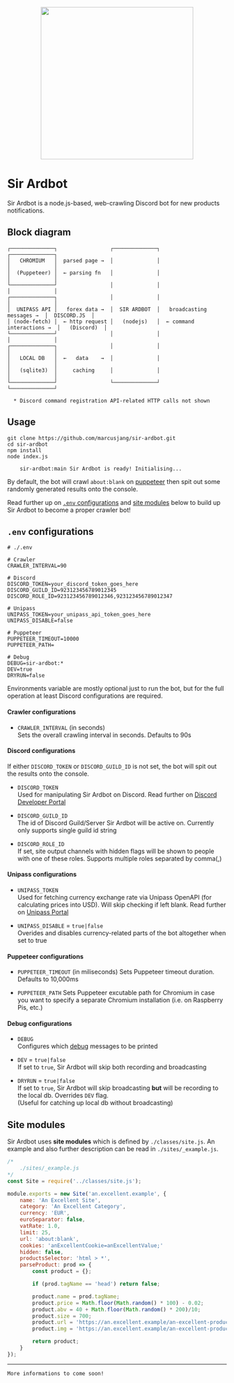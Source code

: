 <p align="center"><img src="https://i.imgur.com/qcfDqhm.png" width="350"></p>

# Sir Ardbot
Sir Ardbot is a node.js-based, web-crawling Discord bot for new products notifications.


## Block diagram
```
┌──────────────┐                 ┌──────────────┐                            ┌──────────────┐ 
│   CHROMIUM   │  parsed page →  │              │                            │              │
│  (Puppeteer) │  ← parsing fn   │              │                            │              │
└──────────────┘                 │              │                            │              │
┌──────────────┐                 │              │                            │              │
│  UNIPASS API │   forex data →  │  SIR ARDBOT  │   broadcasting messages →  │  DISCORD.JS  │
│ (node-fetch) │  ← http request │   (nodejs)   │  ← command interactions →  │   (Discord)  │
└──────────────┘                 │              │                            │              │
┌──────────────┐                 │              │                            │              │
│   LOCAL DB   │  ←   data    →  │              │                            │              │
│   (sqlite3)  │     caching     │              │                            │              │
└──────────────┘                 └──────────────┘                            └──────────────┘

  * Discord command registration API-related HTTP calls not shown
```


## Usage
```
git clone https://github.com/marcusjang/sir-ardbot.git
cd sir-ardbot
npm install
node index.js

    sir-ardbot:main Sir Ardbot is ready! Initialising...
```
By default, the bot will crawl `about:blank` on [puppeteer](https://github.com/puppeteer/puppeteer/) then spit out some randomly generated results onto the console.

Read further up on [`.env` configurations](#env-configurations) and [site modules](#site-modules) below to build up Sir Ardbot to become a proper crawler bot!


## `.env` configurations
```.env
# ./.env

# Crawler
CRAWLER_INTERVAL=90

# Discord
DISCORD_TOKEN=your_discord_token_goes_here
DISCORD_GUILD_ID=923123456789012345
DISCORD_ROLE_ID=923123456789012346,923123456789012347

# Unipass
UNIPASS_TOKEN=your_unipass_api_token_goes_here
UNIPASS_DISABLE=false

# Puppeteer
PUPPETEER_TIMEOUT=10000
PUPPETEER_PATH=

# Debug
DEBUG=sir-ardbot:*
DEV=true
DRYRUN=false

```
Environments variable are mostly optional just to run the bot, but for the full operation at least Discord configurations are required.

#### Crawler configurations
 * `CRAWLER_INTERVAL` (in seconds)  
   Sets the overall crawling interval in seconds. Defaults to 90s

#### Discord configurations
If either `DISCORD_TOKEN` or `DISCORD_GUILD_ID` is not set, the bot will spit out the results onto the console.
 * `DISCORD_TOKEN`  
   Used for manipulating Sir Ardbot on Discord. Read further on [Discord Developer Portal](https://discord.com/developers/applications)
   
 * `DISCORD_GUILD_ID`  
   The id of Discord Guild/Server Sir Ardbot will be active on. Currently only supports single guild id string
   
 * `DISCORD_ROLE_ID`  
   If set, site output channels with hidden flags will be shown to people with one of these roles. Supports multiple roles separated by comma(,)
    
#### Unipass configurations
 * `UNIPASS_TOKEN`  
   Used for fetching currency exchange rate via Unipass OpenAPI (for calculating prices into USD). Will skip checking if left blank. Read further on [Unipass Portal](https://unipass.customs.go.kr/)
   
 * `UNIPASS_DISABLE` = `true|false`  
   Overides and disables currency-related parts of the bot altogether when set to true
   
#### Puppeteer configurations
 * `PUPPETEER_TIMEOUT` (in miliseconds) 
   Sets Puppeteer timeout duration. Defaults to 10,000ms
   
 * `PUPPETEER_PATH` 
   Sets Puppeteer excutable path for Chromium in case you want to specify a separate Chromium installation (i.e. on Raspberry Pis, etc.)
   
#### Debug configurations
 * `DEBUG`  
   Configures which [debug](https://github.com/debug-js/debug) messages to be printed
   
 * `DEV` = `true|false`  
   If set to `true`, Sir Ardbot will skip both recording and broadcasting
   
 * `DRYRUN` = `true|false`  
   If set to `true`, Sir Ardbot will skip broadcasting **but** will be recording to the local db. Overrides `DEV` flag.  
   (Useful for catching up local db without broadcasting)


## Site modules
Sir Ardbot uses **site modules** which is defined by `./classes/site.js`. An example and also further description can be read in `./sites/_example.js`. 

```js
/*
	./sites/_example.js
*/
const Site = require('../classes/site.js');

module.exports = new Site('an.excellent.example', {
	name: 'An Excellent Site',
	category: 'An Excellent Category',
	currency: 'EUR',
	euroSeparator: false,
	vatRate: 1.0,
	limit: 25,
	url: 'about:blank',
	cookies: 'anExcellentCookie=anExcellentValue;'
	hidden: false,
	productsSelector: 'html > *',
	parseProduct: prod => {
		const product = {};

		if (prod.tagName == 'head') return false;

		product.name = prod.tagName;
		product.price = Math.floor(Math.random() * 100) - 0.02;
		product.abv = 40 + Math.floor(Math.random() * 200)/10;
		product.size = 700;
		product.url = 'https://an.excellent.example/an-excellent-product';
		product.img = 'https://an.excellent.example/an-excellent-product/an-excellent-image.png';

		return product;
	}
});
```

----

```
More informations to come soon!
```
